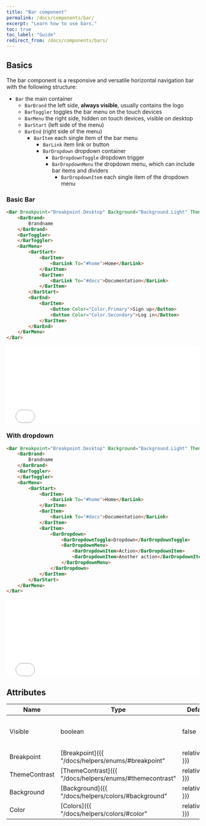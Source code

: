 ```yaml
---
title: "Bar component"
permalink: /docs/components/bar/
excerpt: "Learn how to use bars."
toc: true
toc_label: "Guide"
redirect_from: /docs/components/bars/
---
```


## Basics

The bar component is a responsive and versatile horizontal navigation bar with the following structure:

- `Bar` the main container
  - `BarBrand` the left side, **always visible**, usually contains the logo
  - `BarToggler` toggles the bar menu on the touch devices
  - `BarMenu` the right side, hidden on touch devices, visible on desktop
  - `BarStart` (left side of the menu)
  - `BarEnd` (right side of the menu)
    - `BarItem` each single item of the bar menu
      - `BarLink` item link or button
      - `BarDropdown` dropdown container
        - `BarDropdownToggle` dropdown trigger
        - `BarDropdownMenu` the dropdown menu, which can include bar items and dividers
          - `BarDropdownItem` each single item of the dropdown menu

### Basic Bar

```html
<Bar Breakpoint="Breakpoint.Desktop" Background="Background.Light" ThemeContrast="ThemeContrast.Light">
    <BarBrand>
        Brandname
    </BarBrand>
    <BarToggler>
    </BarToggler>
    <BarMenu>
        <BarStart>
            <BarItem>
                <BarLink To="#home">Home</BarLink>
            </BarItem>
            <BarItem>
                <BarLink To="#docs">Documentation</BarLink>
            </BarItem>
        </BarStart>
        <BarEnd>
            <BarItem>
                <Button Color="Color.Primary">Sign up</Button>
                <Button Color="Color.Secondary">Log in</Button>
            </BarItem>
        </BarEnd>
    </BarMenu>
</Bar>
```

<iframe src="/examples/bars/basic/" frameborder="0" scrolling="no" style="width:100%;height:200px;"></iframe>

### With dropdown

```html
<Bar Breakpoint="Breakpoint.Desktop" Background="Background.Light" ThemeContrast="ThemeContrast.Light">
    <BarBrand>
        Brandname
    </BarBrand>
    <BarToggler>
    </BarToggler>
    <BarMenu>
        <BarStart>
            <BarItem>
                <BarLink To="#home">Home</BarLink>
            </BarItem>
            <BarItem>
                <BarLink To="#docs">Documentation</BarLink>
            </BarItem>
            <BarItem>
                <BarDropdown>
                    <BarDropdownToggle>Dropdown</BarDropdownToggle>
                    <BarDropdownMenu>                        
                        <BarDropdownItem>Action</BarDropdownItem>
                        <BarDropdownItem>Another action</BarDropdownItem>
                    </BarDropdownMenu>
                </BarDropdown>
            </BarItem>
        </BarStart>
    </BarMenu>
</Bar>
```

<iframe src="/examples/bars/dropdown/" frameborder="0" scrolling="no" style="width:100%;height:200px;"></iframe>

## Attributes

| Name          | Type                                                                       | Default          | Description                                                                                 |
|---------------|----------------------------------------------------------------------------|------------------|---------------------------------------------------------------------------------------------|
| Visible       | boolean                                                                    | false            | Controls the state of toggle and the menu.                                                  |
| Breakpoint    | [Breakpoint]({{ "/docs/helpers/enums/#breakpoint" | relative_url }})       | `None`           | Defines the media breakpoint.                                                               |
| ThemeContrast | [ThemeContrast]({{ "/docs/helpers/enums/#themecontrast" | relative_url }}) | `Light`          | Adjusts the contrast for light or dark themes.                                              |
| Background    | [Background]({{ "/docs/helpers/colors/#background" | relative_url }})      | `None`           | Sets the bar background color.                                                              |
| Color         | [Colors]({{ "/docs/helpers/colors/#color" | relative_url }})               | `None`           | Component visual or contextual style variants.                                              |
